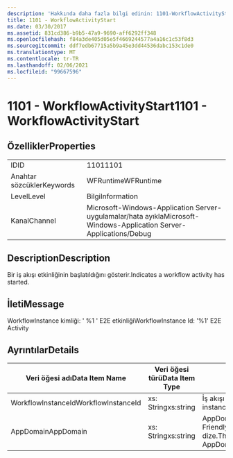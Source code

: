 ```yaml
---
description: 'Hakkında daha fazla bilgi edinin: 1101-WorkflowActivityStart'
title: 1101 - WorkflowActivityStart
ms.date: 03/30/2017
ms.assetid: 831cd386-b9b5-47a9-9690-aff6292ff348
ms.openlocfilehash: f84a3de405d05e5f4669244577a4a16c1c53f8d3
ms.sourcegitcommit: ddf7edb67715a5b9a45e3dd44536dabc153c1de0
ms.translationtype: MT
ms.contentlocale: tr-TR
ms.lasthandoff: 02/06/2021
ms.locfileid: "99667596"
---
```

# <a name="1101---workflowactivitystart"></a><span data-ttu-id="2f343-103">1101 - WorkflowActivityStart</span><span class="sxs-lookup"><span data-stu-id="2f343-103">1101 - WorkflowActivityStart</span></span>

## <a name="properties"></a><span data-ttu-id="2f343-104">Özellikler</span><span class="sxs-lookup"><span data-stu-id="2f343-104">Properties</span></span>  
  
|||  
|-|-|  
|<span data-ttu-id="2f343-105">ID</span><span class="sxs-lookup"><span data-stu-id="2f343-105">ID</span></span>|<span data-ttu-id="2f343-106">1101</span><span class="sxs-lookup"><span data-stu-id="2f343-106">1101</span></span>|  
|<span data-ttu-id="2f343-107">Anahtar sözcükler</span><span class="sxs-lookup"><span data-stu-id="2f343-107">Keywords</span></span>|<span data-ttu-id="2f343-108">WFRuntime</span><span class="sxs-lookup"><span data-stu-id="2f343-108">WFRuntime</span></span>|  
|<span data-ttu-id="2f343-109">Level</span><span class="sxs-lookup"><span data-stu-id="2f343-109">Level</span></span>|<span data-ttu-id="2f343-110">Bilgi</span><span class="sxs-lookup"><span data-stu-id="2f343-110">Information</span></span>|  
|<span data-ttu-id="2f343-111">Kanal</span><span class="sxs-lookup"><span data-stu-id="2f343-111">Channel</span></span>|<span data-ttu-id="2f343-112">Microsoft-Windows-Application Server-uygulamalar/hata ayıkla</span><span class="sxs-lookup"><span data-stu-id="2f343-112">Microsoft-Windows-Application Server-Applications/Debug</span></span>|  
  
## <a name="description"></a><span data-ttu-id="2f343-113">Description</span><span class="sxs-lookup"><span data-stu-id="2f343-113">Description</span></span>  

 <span data-ttu-id="2f343-114">Bir iş akışı etkinliğinin başlatıldığını gösterir.</span><span class="sxs-lookup"><span data-stu-id="2f343-114">Indicates a workflow activity has started.</span></span>  
  
## <a name="message"></a><span data-ttu-id="2f343-115">İleti</span><span class="sxs-lookup"><span data-stu-id="2f343-115">Message</span></span>  

 <span data-ttu-id="2f343-116">WorkflowInstance kimliği: ' %1 ' E2E etkinliği</span><span class="sxs-lookup"><span data-stu-id="2f343-116">WorkflowInstance Id: '%1' E2E Activity</span></span>  
  
## <a name="details"></a><span data-ttu-id="2f343-117">Ayrıntılar</span><span class="sxs-lookup"><span data-stu-id="2f343-117">Details</span></span>  
  
|<span data-ttu-id="2f343-118">Veri öğesi adı</span><span class="sxs-lookup"><span data-stu-id="2f343-118">Data Item Name</span></span>|<span data-ttu-id="2f343-119">Veri öğesi türü</span><span class="sxs-lookup"><span data-stu-id="2f343-119">Data Item Type</span></span>|<span data-ttu-id="2f343-120">Description</span><span class="sxs-lookup"><span data-stu-id="2f343-120">Description</span></span>|  
|--------------------|--------------------|-----------------|  
|<span data-ttu-id="2f343-121">WorkflowInstanceId</span><span class="sxs-lookup"><span data-stu-id="2f343-121">WorkflowInstanceId</span></span>|<span data-ttu-id="2f343-122">xs: String</span><span class="sxs-lookup"><span data-stu-id="2f343-122">xs:string</span></span>|<span data-ttu-id="2f343-123">İş akışı örnek kimliği.</span><span class="sxs-lookup"><span data-stu-id="2f343-123">The workflow instance id.</span></span>|  
|<span data-ttu-id="2f343-124">AppDomain</span><span class="sxs-lookup"><span data-stu-id="2f343-124">AppDomain</span></span>|<span data-ttu-id="2f343-125">xs: String</span><span class="sxs-lookup"><span data-stu-id="2f343-125">xs:string</span></span>|<span data-ttu-id="2f343-126">AppDomain. CurrentDomain. FriendlyName tarafından döndürülen dize.</span><span class="sxs-lookup"><span data-stu-id="2f343-126">The string returned by AppDomain.CurrentDomain.FriendlyName.</span></span>|
